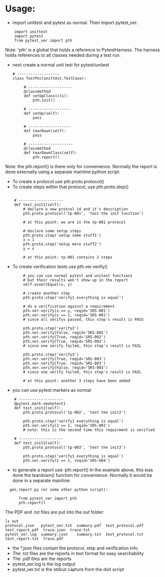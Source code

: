 # Usage:

* import unittest and pytest as normal. Then import pytest_ver:

```
    import unittest
    import pytest 
    from pytest_ver import pth
```

Note: 'pth' is a global that holds a reference to PytestHarness.
The harness holds
references to all classes needed during a test run.

* next create a normal unit test for pytest/unitest

      # -------------------
      class TestPoc(unittest.TestCase):

           # --------------------
           @classmethod
           def setUpClass(cls):
               pth.init()

           # -------------------
           def setUp(self):
               pass

           # -------------------
           def tearDown(self):
               pass
           
           # --------------------
           @classmethod
           def tearDownClass(self):
               pth.report()

Note: the pth.report() is there only for convenience. Normally
the report is done
externally using a separate mainline python script.

* To create a protocol use pth.proto.protocol()
* To create steps within that protocol, use pth.proto.step()

```
    
    # --------------------
    def test_init1(self):
        # declare a new protcol id and it's description
        pth.proto.protocol('tp-001', 'test the init function')
        
        # at this point: we are in the tp-001 protocol

        # declare some setup steps
        pth.proto.step('setup some stuff1')
        x = 1
        pth.proto.step('setup more stuff2')
        y = x

        # at this point: tp-001 contains 2 steps
```

* To create verification tests use pth.ver.verify()

```
        # you can use normal pytest and unitest functions
        # but their results won't show up in the report
        self.assertEqual(x, y)
        
        # create another step
        pth.proto.step('verify1 everything is equal')
        
        # do a verification against a requirement
        pth.ver.verify(x == y, reqid='SRS-001')
        pth.ver.verify(x == 1, reqid='SRS-001')
        # since all verifys passed, this step's result is PASS

        pth.proto.step('verify2')
        pth.ver.verify(False, reqid='SRS-002')
        pth.ver.verify(True, reqid='SRS-002')
        pth.ver.verify(True, reqid='SRS-002')
        # since one verify failed, this step's result is FAIL

        pth.proto.step('verify3')
        pth.ver.verify(True, reqid='SRS-003')
        pth.ver.verify(True, reqid='SRS-003')
        pth.ver.verify(False, reqid='SRS-003')
        # since one verify failed, this step's result is FAIL

        # at this point: another 3 steps have been added
```

* you can use pytest markers as normal

```
    # --------------------
    @pytest.mark.smoketest1
    def test_init2(self):
        pth.proto.protocol('tp-002', 'test the init2')

        pth.proto.step('verify1 everything is equal')
        pth.ver.verify(1 == 1, reqid='SRS-001')
        # note: this is the second time this requirment is verified

    # --------------------
    def test_init3(self):
        pth.proto.protocol('tp-003', 'test the init3')

        pth.proto.step('verify1 everything is equal')
        pth.ver.verify(1 == 1, reqid='SRS-004')
```

* to generate a report use: pth.report() In the example above,
  this was done the
  teardown() function for convenience. Normally it would be done
  in a separate mainline:

```
  gen_report.py (or some other python script):
  
      from pytest_ver import pth
      pth.report()
```

The PDF and .txt files are put into the out folder:

```
ls out
protocol.json   pytest_ver.txt  summary.pdf  test_protocol.pdf test_report.pdf  trace.json  trace.txt
pytest_ver.log  summary.json    summary.txt  test_protocol.txt test_report.txt  trace.pdf
```

* the *.json files contain the protocol, step and verification
  info.
* The .txt files are the reports in text format for easy
  searchability
* The .pdf files are the reports
* pytest_ver.log is the log output
* pytest_ver.txt is the stdout capture from the doit script


